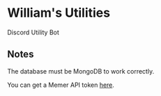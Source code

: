 # William's Utilities
Discord Utility Bot

## Notes
The database must be MongoDB to work correctly.

You can get a Memer API token [here](http://memer-api.js.org/).
